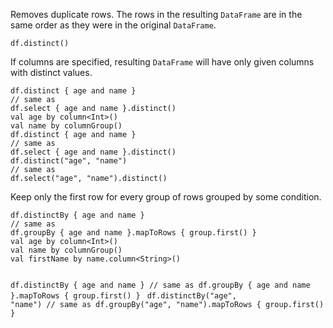 <?xml version='1.0' encoding='UTF-8'?><topic xsi:noNamespaceSchemaLocation="https://resources.jetbrains.com/stardust/topic.v2.xsd" meta-keywords="" xmlns:xsi="http://www.w3.org/2001/XMLSchema-instance" id="distinct" title="distinct" _md-based="true"> 
<p _o="94" _o-sc="4,0" _o-l="4" _o-e="6,0" _o-tl="-1" _o-s="4,0" _o-cl="0" id="f83f4d20">Removes duplicate rows.
The rows in the resulting <code _o="144" _o-sc="5,27" _o-l="5" _o-e="5,37" _o-tl="-1" _o-s="5,26" _o-cl="26" id="edecb436">DataFrame</code> are in the same order as they were in the original <code _o="207" _o-sc="5,90" _o-l="5" _o-e="5,100" _o-tl="-1" _o-s="5,89" _o-cl="89" id="60de301e">DataFrame</code>.</p>

<code _o="243" _o-sc="10,0" _o-l="9" _o-e="11,3" _o-tl="-1" _o-s="9,0" style="block" _o-cl="0" id="4c819ecd" lang="kotlin">df.distinct()
</code>

<p _o="285" _o-sc="15,0" _o-l="15" _o-e="16,0" _o-tl="-1" _o-s="15,0" _o-cl="0" id="4fa02eee">If columns are specified, resulting <code _o="321" _o-sc="15,37" _o-l="15" _o-e="15,47" _o-tl="-1" _o-s="15,36" _o-cl="36" id="c8df79b8">DataFrame</code> will have only given columns with distinct values.</p>

<tabs id="1605aae1">
<tab id="c04a0464" title="Properties">
<code _o="446" _o-sc="22,0" _o-l="21" _o-e="25,3" _o-tl="-1" _o-s="21,0" style="block" _o-cl="0" id="4ecd64dd" lang="kotlin">df.distinct { age and name }
// same as
df.select { age and name }.distinct()
</code>
</tab>
<tab _o="539" _o-sc="27,6" _o-l="27" _o-e="29,0" _o-tl="5" _o-s="27,0" _o-cl="0" id="5e350abc" title="Accessors">
<code _o="571" _o-sc="31,0" _o-l="30" _o-e="36,3" _o-tl="31" _o-s="30,0" style="block" _o-cl="0" id="764816f9" lang="kotlin">val age by column&lt;Int>()
val name by columnGroup()
df.distinct { age and name }
// same as
df.select { age and name }.distinct()
</code>
</tab>
<tab _o="715" _o-sc="38,6" _o-l="38" _o-e="40,0" _o-tl="5" _o-s="38,0" _o-cl="0" id="e5ea01c6" title="Strings">
<code _o="745" _o-sc="42,0" _o-l="41" _o-e="45,3" _o-tl="-1" _o-s="41,0" style="block" _o-cl="0" id="f43ffb18" lang="kotlin">df.distinct("age", "name")
// same as
df.select("age", "name").distinct()
</code>
</tab></tabs>

<chapter _o="861" _o-sc="50,3" _o-l="50" _o-e="50,13" _o-tl="-1" _o-s="50,0" _o-cl="0" id="distinctby" title="distinctBy">
<p _o="876" _o-sc="52,0" _o-l="52" _o-e="53,0" _o-tl="-1" _o-s="52,0" _o-cl="0" id="c2e4a236">Keep only the first row for every group of rows grouped by some condition.</p>

<tabs id="8400c70e">
<tab id="41d74f9c" title="Properties">
<code _o="1008" _o-sc="59,0" _o-l="58" _o-e="62,3" _o-tl="-1" _o-s="58,0" style="block" _o-cl="0" id="50295a6e" lang="kotlin">df.distinctBy { age and name }
// same as
df.groupBy { age and name }.mapToRows { group.first() }
</code>
</tab>
<tab _o="1121" _o-sc="64,6" _o-l="64" _o-e="66,0" _o-tl="5" _o-s="64,0" _o-cl="0" id="4514b49a" title="Accessors">
<code _o="1153" _o-sc="68,0" _o-l="67" _o-e="75,3" _o-tl="31" _o-s="67,0" style="block" _o-cl="0" id="79c7957a" lang="kotlin">val age by column&lt;Int>()
val name by columnGroup()
val firstName by name.column&lt;String>()

df.distinctBy { age and name }
// same as
df.groupBy { age and name }.mapToRows { group.first() }
</code>
</tab>
<tab _o="1357" _o-sc="77,6" _o-l="77" _o-e="79,0" _o-tl="5" _o-s="77,0" _o-cl="0" id="9e06dd88" title="Strings">
<code _o="1387" _o-sc="81,0" _o-l="80" _o-e="84,3" _o-tl="-1" _o-s="80,0" style="block" _o-cl="0" id="1844f27c" lang="kotlin">df.distinctBy("age", "name")
// same as
df.groupBy("age", "name").mapToRows { group.first() }
</code>
</tab></tabs>

</chapter></topic>